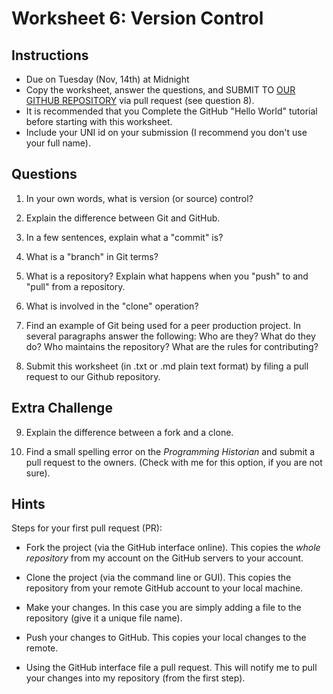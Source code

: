 # Worksheet 6: Version Control

## Instructions

- Due on Tuesday (Nov, 14th) at Midnight
- Copy the worksheet, answer the questions, and SUBMIT TO [OUR GITHUB
  REPOSITORY](https://github.com/denten-courses/technologies-of-dissent/tree/master/2017-fall/lab-worksheets/06-worksheet)
via pull request (see question 8).
- It is recommended that you Complete the GitHub "Hello World" tutorial before
  starting with this worksheet.
- Include your UNI id on your submission (I recommend you don't use your full
  name).

## Questions

1. In your own words, what is version (or source) control?

2. Explain the difference between Git and GitHub.

3. In a few sentences, explain what a "commit" is?

4. What is a "branch" in Git terms?

5. What is a repository? Explain what happens when you "push" to and "pull"
   from a repository.

6. What is involved in the "clone" operation?

7. Find an example of Git being used for a peer production project. In several
   paragraphs answer the following: Who are they? What do they do? Who
maintains the repository? What are the rules for contributing?

8. Submit this worksheet (in .txt or .md plain text format) by filing a pull
   request to our Github repository.

## Extra Challenge

9. Explain the difference between a fork and a clone.

10. Find a small spelling error on the *Programming Historian* and submit a
    pull request to the owners. (Check with me for this option, if you are not
sure).

## Hints

Steps for your first pull request (PR):

- Fork the project (via the GitHub interface online). This copies the *whole
  repository* from my account on the GitHub servers to your account.

- Clone the project (via the command line or GUI). This copies the repository
  from your remote GitHub account to your local machine.

- Make your changes. In this case you are simply adding a file to the
  repository (give it a unique file name).

- Push your changes to GitHub. This copies your local changes to the remote.

- Using the GitHub interface file a pull request. This will notify me to pull
  your changes into my repository (from the first step).


